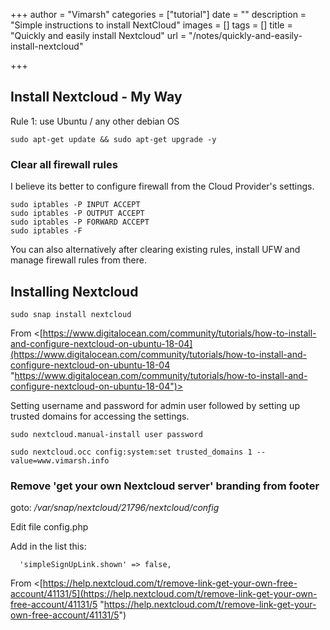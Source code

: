 +++
author = "Vimarsh"
categories = ["tutorial"]
date = ""
description = "Simple instructions to install NextCloud"
images = []
tags = []
title = "Quickly and easily install Nextcloud"
url = "/notes/quickly-and-easily-install-nextcloud"

+++
## Install Nextcloud - My Way

Rule 1: use Ubuntu / any other debian OS

    sudo apt-get update && sudo apt-get upgrade -y

### Clear all firewall rules

I believe its better to configure firewall from the Cloud Provider's settings.

    sudo iptables -P INPUT ACCEPT
    sudo iptables -P OUTPUT ACCEPT
    sudo iptables -P FORWARD ACCEPT
    sudo iptables -F

You can also alternatively after clearing existing rules, install UFW and manage firewall rules from there.

## Installing Nextcloud

    sudo snap install nextcloud

From <[https://www.digitalocean.com/community/tutorials/how-to-install-and-configure-nextcloud-on-ubuntu-18-04](https://www.digitalocean.com/community/tutorials/how-to-install-and-configure-nextcloud-on-ubuntu-18-04 "https://www.digitalocean.com/community/tutorials/how-to-install-and-configure-nextcloud-on-ubuntu-18-04")>

Setting username and password for admin user followed by setting up trusted domains for accessing the settings.

    sudo nextcloud.manual-install user password
    
    sudo nextcloud.occ config:system:set trusted_domains 1 --value=www.vimarsh.info

### Remove 'get your own Nextcloud server' branding from footer

goto:  _/var/snap/nextcloud/21796/nextcloud/config_

Edit file config.php

Add in the list this:

      'simpleSignUpLink.shown' => false,

From <[https://help.nextcloud.com/t/remove-link-get-your-own-free-account/41131/5](https://help.nextcloud.com/t/remove-link-get-your-own-free-account/41131/5 "https://help.nextcloud.com/t/remove-link-get-your-own-free-account/41131/5")
